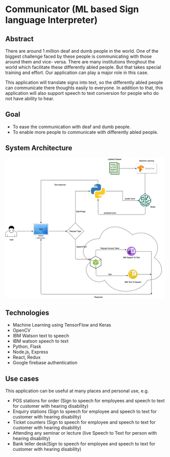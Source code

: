 # Communicator (ML based Sign language Interpreter)
## Abstract
There are around 1 million deaf and dumb people in the world. One of the biggest challenge faced by these people is communicating with those around them and vice- versa. There are many institutions throghout the world which facilitate these differently abled people. But that takes special training and effort. 
Our application can play a major role in this case.

This application will translate signs into text, so the differently abled people can communicate there thoughts easily to everyone. In addition to that, this application will also support speech to text conversion for people who do not have ability to hear.

## Goal 
 - To ease the communication with deaf and dumb people. 
 - To enable more people to communicate with differently abled people. 

## System Architecture

![System](Flow_Diagram.jpg)

## Technologies 
 - Machine Learning using TensorFlow and Keras
 - OpenCV
 - IBM Watson text to speech
 - IBM watson speech to text
 - Python, Flask
 - Node.js, Express
 - React, Redux
 - Google firebase authentication
  
 ## Use cases 
  
This application can be useful at many places and personal use, e.g.
 - POS stations for order (Sign to speech for employees and speech to text for customer with hearing disability)
 - Enquiry stations (Sign to speech for employee and speech to text for customer with hearing disability)
 - Ticket counters (Sign to speech for employee and speech to text for customer with hearing disability)
 - Attending any seminar or lecture (live Speech to Text for person with hearing disability)
 - Bank teller desk(Sign to speech for employee and speech to text for customer with hearing disability)
 

